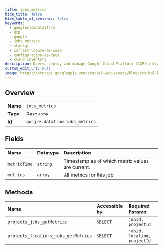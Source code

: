 ```yaml
---
title: jobs_metrics
hide_title: false
hide_table_of_contents: false
keywords:
  - googlecloudplatform
  - gcp
  - google
  - jobs_metrics
  - stackql
  - infrastructure-as-code
  - configuration-as-data
  - cloud inventory
description: Query, deploy and manage Google Cloud Platform (GCP) infrastructure and resources using SQL
custom_edit_url: null
image: https://storage.googleapis.com/stackql-web-assets/blog/stackql-blog-post-featured-image.png
---
```

  
    

## Overview
<table><tbody>
<tr><td><b>Name</b></td><td><code>jobs_metrics</code></td></tr>
<tr><td><b>Type</b></td><td>Resource</td></tr>
<tr><td><b>Id</b></td><td><code>google.dataflow.jobs_metrics</code></td></tr>
</tbody></table>

## Fields
| Name | Datatype | Description |
|:-----|:---------|:------------|
| `metricTime` | `string` | Timestamp as of which metric values are current. |
| `metrics` | `array` | All metrics for this job. |
## Methods
| Name | Accessible by | Required Params |
|:-----|:--------------|:----------------|
| `projects_jobs_getMetrics` | `SELECT` | `jobId, projectId` |
| `projects_locations_jobs_getMetrics` | `SELECT` | `jobId, location, projectId` |
